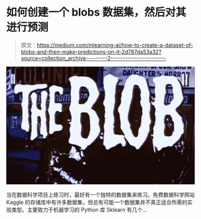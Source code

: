 # 如何创建一个 blobs 数据集，然后对其进行预测

> 原文：<https://medium.com/mlearning-ai/how-to-create-a-dataset-of-blobs-and-then-make-predictions-on-it-2d787da53a32?source=collection_archive---------2----------------------->

![](img/f374f1c701287cecf4e710abcd308dad.png)

当在数据科学项目上练习时，最好有一个独特的数据集来练习。免费数据科学网站 Kaggle 的存储库中有许多数据集，但总有可能一个数据集并不真正适合所需的实验类型。主要致力于机器学习的 Python 库 Sklearn 有几个…